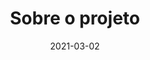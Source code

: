 ---
title: Sobre o projeto
excerpt: Informações sobre o projeto e a equipe
date: 2021-03-02
icon:
  type: fa
  name: fa-info-circle
color: purple
sections:
  - /sobre/about
---